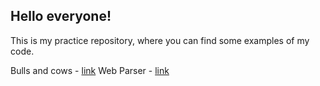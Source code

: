 <h2><b>Hello everyone!</b></h2>

This is my practice repository, where you can find some examples of my code.

Bulls and cows - <a href='https://github.com/Illinoize/practice/blob/96a4386934e01091d27e98622be4c5dfe7f07359/python/bulls_and_cows.py'>link</a>
Web Parser - <a href='https://github.com/Illinoize/practice/blob/96a4386934e01091d27e98622be4c5dfe7f07359/python/Parser/parser.py'>link</a>
